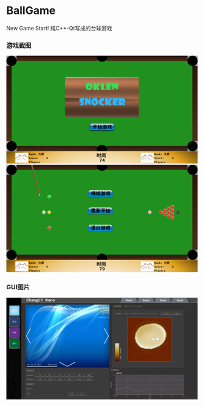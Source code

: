 # BallGame
New Game Start!
纯C++-Qt写成的台球游戏  
### 游戏截图
![image](/images/Begin.png "游戏截图")  
![image](/images/Cam.png "游戏截图")  
### GUI图片
![image](/images/GUI.png "GUI图片")  
